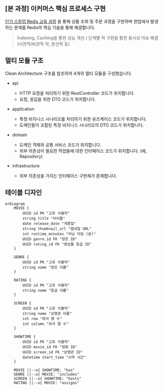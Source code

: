 ## [본 과정] 이커머스 핵심 프로세스 구현

[단기 스킬업 Redis 교육 과정](https://hh-skillup.oopy.io/) 을 통해 상품 조회 및 주문 과정을 구현하며 현업에서 발생하는 문제를 Redis의 핵심 기술을 통해 해결합니다.
> Indexing, Caching을 통한 성능 개선 / 단계별 락 구현을 통한 동시성 이슈 해결 (낙관적/비관적 락, 분산락 등)

## 멀티 모듈 구조

Clean Architecture 구조를 참조하여 4개의 멀티 모듈을 구성했습니다.

- api
    - HTTP 요청을 처리하기 위한 RestController 코드가 위치합니다.
    - 요청, 응답을 위한 DTO 코드가 위치합니다.

- application
    - 특정 비지니스 시나리오를 처리하기 위한 유즈케이스 코드가 위치합니다.
    - 도메인들이 조합된 특정 비지니스 시나리오의 DTO 코드가 위치합니다.

- domain
    - 도메인 객체와 공통 서비스 코드가 위치합니다.
    - 외부 의존성이 필요한 작업들에 대한 인터페이스 코드가 위치합니다. (예, Repository)

- infrastructure
    - 외부 의존성을 가지는 인터페이스 구현체가 존재합니다.

## 테이블 디자인

```mermaid
erDiagram
    MOVIE {
        UUID id PK "고유 식별자"
        string title "타이틀"
        date release_date "개봉일"
        string thumbnail_url "썸네일 URL"
        int runtime_minutes "러닝 타임 (분)"
        UUID genre_id FK "장르 ID"
        UUID rating_id FK "영상물 등급 ID"
    }

    GENRE {
        UUID id PK "고유 식별자"
        string name "장르 이름"
    }

    RATING {
        UUID id PK "고유 식별자"
        string name "등급 이름"
    }

    SCREEN {
        UUID id PK "고유 식별자"
        string name "상영관 이름"
        int row "좌석 행 수"
        int column "좌석 열 수"
    }

    SHOWTIME {
        UUID id PK "고유 식별자"
        UUID movie_id FK "영화 ID"
        UUID screen_id FK "상영관 ID"
        datetime start_time "시작 시간"
    }

    MOVIE ||--o{ SHOWTIME: "has"
    GENRE ||--o{ MOVIE: "includes"
    SCREEN ||--o{ SHOWTIME: "hosts"
    RATING ||--o{ MOVIE: "assigns"
```
